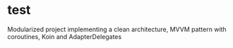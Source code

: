 # test
Modularized project implementing a clean architecture, MVVM pattern with coroutines, Koin and AdapterDelegates
